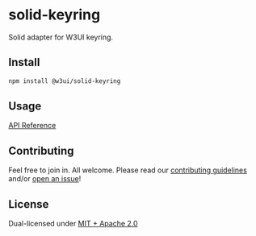 # solid-keyring

Solid adapter for W3UI keyring.

## Install

```sh
npm install @w3ui/solid-keyring
```

## Usage

[API Reference](https://github.com/web3-storage/w3ui/blob/main/docs/solid-keyring.md)

## Contributing

Feel free to join in. All welcome. Please read our [contributing guidelines](https://github.com/web3-storage/w3ui/blob/main/CONTRIBUTING.md) and/or [open an issue](https://github.com/web3-storage/w3ui/issues)!

## License

Dual-licensed under [MIT + Apache 2.0](https://github.com/web3-storage/w3ui/blob/main/LICENSE.md)
